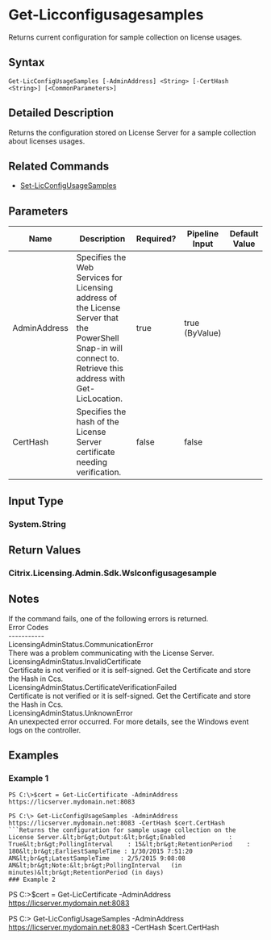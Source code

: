 ﻿
# Get-Licconfigusagesamples
Returns current configuration for sample collection on license usages.
## Syntax
```
Get-LicConfigUsageSamples [-AdminAddress] <String> [-CertHash <String>] [<CommonParameters>]
```
## Detailed Description
Returns the configuration stored on License Server for a sample collection about licenses usages.


## Related Commands

* [Set-LicConfigUsageSamples](./Set-LicConfigUsageSamples/)
## Parameters
| Name   | Description | Required? | Pipeline Input | Default Value |
| --- | --- | --- | --- | --- |
| AdminAddress | Specifies the Web Services for Licensing address of the License Server that the PowerShell Snap-in will connect to.  Retrieve this address with Get-LicLocation. | true | true (ByValue) |  |
| CertHash | Specifies the hash of the License Server certificate needing verification. | false | false |  |

## Input Type

### System.String

## Return Values

### Citrix.Licensing.Admin.Sdk.Wslconfigusagesample

## Notes
If the command fails, one of the following errors is returned.<br>            Error Codes<br>            -----------<br>            LicensingAdminStatus.CommunicationError<br>                There was a problem communicating with the License Server.<br>            LicensingAdminStatus.InvalidCertificate<br>                Certificate is not verified or it is self-signed. Get the Certificate and store the Hash in Ccs.<br>            LicensingAdminStatus.CertificateVerificationFailed<br>                Certificate is not verified or it is self-signed. Get the Certificate and store the Hash in Ccs.<br>            LicensingAdminStatus.UnknownError<br>                An unexpected error occurred.  For more details, see the Windows event logs on the controller.
## Examples

### Example 1
```
PS C:\>$cert = Get-LicCertificate -AdminAddress https://licserver.mydomain.net:8083

PS C:\> Get-LicConfigUsageSamples -AdminAddress https://licserver.mydomain.net:8083 -CertHash $cert.CertHash
```Returns the configuration for sample usage collection on the License Server.&lt;br&gt;Output:&lt;br&gt;Enabled            : True&lt;br&gt;PollingInterval    : 15&lt;br&gt;RetentionPeriod    : 180&lt;br&gt;EarliestSampleTime : 1/30/2015 7:51:20 AM&lt;br&gt;LatestSampleTime   : 2/5/2015 9:08:08 AM&lt;br&gt;Note:&lt;br&gt;PollingInterval   (in minutes)&lt;br&gt;RetentionPeriod (in days)
### Example 2
```
PS C:\>$cert = Get-LicCertificate -AdminAddress https://licserver.mydomain.net:8083

PS C:\> Get-LicConfigUsageSamples -AdminAddress https://licserver.mydomain.net:8083 -CertHash $cert.CertHash
```Returns  the configuration for sample usage collection on the License Server.&lt;br&gt;Output:&lt;br&gt;Enabled            : False&lt;br&gt;PollingInterval    :&lt;br&gt;RetentionPeriod    :&lt;br&gt;EarliestSampleTime : 1/30/2015 7:51:20 AM&lt;br&gt;LatestSampleTime   : 2/5/2015 9:08:08 AM&lt;br&gt;Note:&lt;br&gt;PollingInterval   (in minutes)&lt;br&gt;RetentionPeriod (in days)
